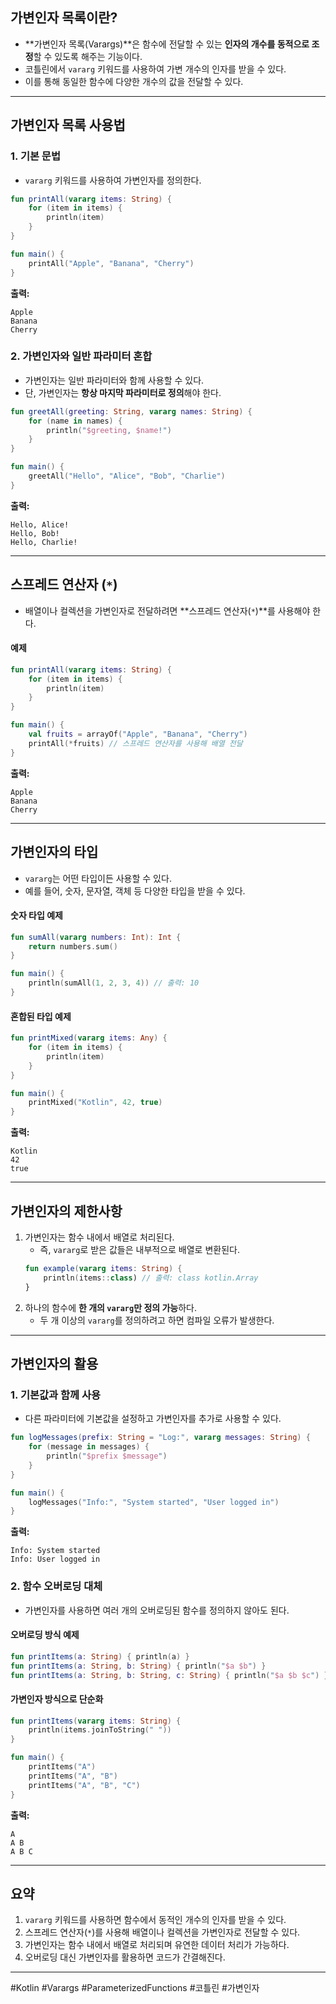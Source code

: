 ## **가변인자 목록이란?**
- **가변인자 목록(Varargs)**은 함수에 전달할 수 있는 **인자의 개수를 동적으로 조정**할 수 있도록 해주는 기능이다.
- 코틀린에서 `vararg` 키워드를 사용하여 가변 개수의 인자를 받을 수 있다.
- 이를 통해 동일한 함수에 다양한 개수의 값을 전달할 수 있다.

---

## **가변인자 목록 사용법**

### **1. 기본 문법**
- `vararg` 키워드를 사용하여 가변인자를 정의한다.
```kotlin
fun printAll(vararg items: String) {
    for (item in items) {
        println(item)
    }
}

fun main() {
    printAll("Apple", "Banana", "Cherry")
}
```
**출력:**
```
Apple
Banana
Cherry
```

### **2. 가변인자와 일반 파라미터 혼합**
- 가변인자는 일반 파라미터와 함께 사용할 수 있다.
- 단, 가변인자는 **항상 마지막 파라미터로 정의**해야 한다.

```kotlin
fun greetAll(greeting: String, vararg names: String) {
    for (name in names) {
        println("$greeting, $name!")
    }
}

fun main() {
    greetAll("Hello", "Alice", "Bob", "Charlie")
}
```
**출력:**
```
Hello, Alice!
Hello, Bob!
Hello, Charlie!
```

---

## **스프레드 연산자 (`*`)**
- 배열이나 컬렉션을 가변인자로 전달하려면 **스프레드 연산자(`*`)**를 사용해야 한다.

#### **예제**
```kotlin
fun printAll(vararg items: String) {
    for (item in items) {
        println(item)
    }
}

fun main() {
    val fruits = arrayOf("Apple", "Banana", "Cherry")
    printAll(*fruits) // 스프레드 연산자를 사용해 배열 전달
}
```
**출력:**
```
Apple
Banana
Cherry
```

---

## **가변인자의 타입**
- `vararg`는 어떤 타입이든 사용할 수 있다.
- 예를 들어, 숫자, 문자열, 객체 등 다양한 타입을 받을 수 있다.

#### **숫자 타입 예제**
```kotlin
fun sumAll(vararg numbers: Int): Int {
    return numbers.sum()
}

fun main() {
    println(sumAll(1, 2, 3, 4)) // 출력: 10
}
```

#### **혼합된 타입 예제**
```kotlin
fun printMixed(vararg items: Any) {
    for (item in items) {
        println(item)
    }
}

fun main() {
    printMixed("Kotlin", 42, true)
}
```
**출력:**
```
Kotlin
42
true
```

---

## **가변인자의 제한사항**
1. 가변인자는 함수 내에서 배열로 처리된다.
   - 즉, `vararg`로 받은 값들은 내부적으로 배열로 변환된다.
   ```kotlin
   fun example(vararg items: String) {
       println(items::class) // 출력: class kotlin.Array
   }
   ```
2. 하나의 함수에 **한 개의 `vararg`만 정의 가능**하다.
   - 두 개 이상의 `vararg`를 정의하려고 하면 컴파일 오류가 발생한다.

---

## **가변인자의 활용**

### **1. 기본값과 함께 사용**
- 다른 파라미터에 기본값을 설정하고 가변인자를 추가로 사용할 수 있다.

```kotlin
fun logMessages(prefix: String = "Log:", vararg messages: String) {
    for (message in messages) {
        println("$prefix $message")
    }
}

fun main() {
    logMessages("Info:", "System started", "User logged in")
}
```
**출력:**
```
Info: System started
Info: User logged in
```

### **2. 함수 오버로딩 대체**
- 가변인자를 사용하면 여러 개의 오버로딩된 함수를 정의하지 않아도 된다.

#### **오버로딩 방식 예제**
```kotlin
fun printItems(a: String) { println(a) }
fun printItems(a: String, b: String) { println("$a $b") }
fun printItems(a: String, b: String, c: String) { println("$a $b $c") }
```

#### **가변인자 방식으로 단순화**
```kotlin
fun printItems(vararg items: String) {
    println(items.joinToString(" "))
}

fun main() {
    printItems("A")
    printItems("A", "B")
    printItems("A", "B", "C")
}
```
**출력:**
```
A
A B
A B C
```

---

## **요약**
1. `vararg` 키워드를 사용하면 함수에서 동적인 개수의 인자를 받을 수 있다.
2. 스프레드 연산자(`*`)를 사용해 배열이나 컬렉션을 가변인자로 전달할 수 있다.
3. 가변인자는 함수 내에서 배열로 처리되며 유연한 데이터 처리가 가능하다.
4. 오버로딩 대신 가변인자를 활용하면 코드가 간결해진다.

---

#Kotlin #Varargs #ParameterizedFunctions #코틀린 #가변인자
